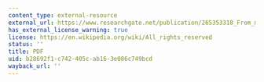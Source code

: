 ```yaml
---
content_type: external-resource
external_url: https://www.researchgate.net/publication/265353318_From_memorials_to_invaluable_historical_documentation_Using_yizkor_books_as_resource_for_studying_a_vanished_world
has_external_license_warning: true
license: https://en.wikipedia.org/wiki/All_rights_reserved
status: ''
title: PDF
uid: b28692f1-c742-405c-ab16-3e086c749bcd
wayback_url: ''
---
```

